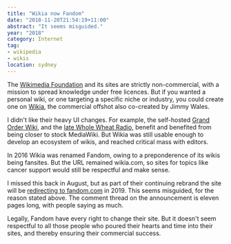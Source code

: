 ```yaml
---
title: "Wikia now Fandom"
date: "2018-11-20T21:54:19+11:00"
abstract: "It seems misguided."
year: "2018"
category: Internet
tag:
- wikipedia
- wikis
location: sydney
---
```

The [Wikimedia Foundation] and its sites are strictly non-commercial, with a mission to spread knowledge under free licences. But if you wanted a personal wiki, or one targeting a specific niche or industry, you could create one on [Wikia], the commercial offshot also co-created by Jimmy Wales.

I didn't like their heavy UI changes. For example, the self-hosted [Grand Order Wiki], and the [late Whole Wheat Radio], benefit and benefited from being closer to stock MediaWiki. But Wikia was still usable enough to develop an ecosystem of wikis, and reached critical mass with editors.

In 2016 Wikia was renamed Fandom, owing to a preponderence of its wikis being fansites. But the URL remained wikia.com, so sites for topics like cancer support would still be respectful and make sense.

I missed this back in August, but as part of their continuing rebrand the site will be [redirecting to fandom.com] in 2019. This seems misguided, for the reason stated above. The comment thread on the announcement is eleven pages long, with people saying as much.

Legally, Fandom have every right to change their site. But it doesn't seem respectful to all those people who poured their hearts and time into their sites, and thereby ensuring their commercial success.

[redirecting to fandom.com]: http://community.wikia.com/wiki/User_blog:Brandon_Rhea/Wiki_domains_will_be_changing_from_wikia.com_to_fandom.com_in_early_2019
[Wikimedia Foundation]: https://wikimediafoundation.org/
[Wikia]: https://wikia.com/
[Grand Order Wiki]: https://grandorder.wiki/
[late Whole Wheat Radio]: https://rubenerd.com/files/uploads/screenie.klia_wholewheatradio.png
